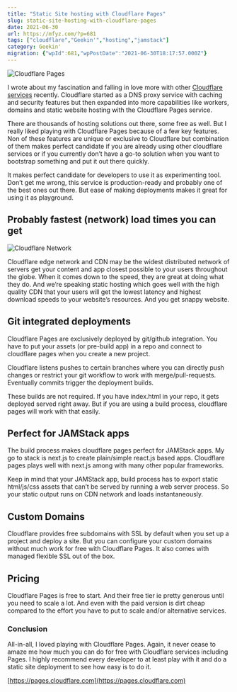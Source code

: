 ```yaml
---
title: "Static Site hosting with Cloudflare Pages"
slug: static-site-hosting-with-cloudflare-pages
date: 2021-06-30
url: https://mfyz.com/?p=681
tags: ["cloudflare","Geekin'","hosting","jamstack"]
category: Geekin'
migration: {"wpId":681,"wpPostDate":"2021-06-30T18:17:57.000Z"}
---
```


![Cloudflare Pages](/images/archive/en/2021/06/A1F44916-C24F-4B29-BD84-8A799EE8C2BB.jpeg)

I wrote about my fascination and falling in love more with other [Cloudflare services](https://mfyz.com/intro-to-cloudflare-workers/) recently. Cloudflare started as a DNS proxy service with caching and security features but then expanded into more capabilities like workers, domains and static website hosting with the Cloudflare Pages service.

There are thousands of hosting solutions out there, some free as well. But I really liked playing with Cloudflare Pages because of a few key features. Non of these features are unique or exclusive to Cloudflare but combination of them makes perfect candidate if you are already using other cloudflare services or if you currently don’t have a go-to solution when you want to bootstrap something and put it out there quickly.

It makes perfect candidate for developers to use it as experimenting tool. Don’t get me wrong, this service is production-ready and probably one of the best ones out there. But ease of making deployments makes it great for using it as playground.

## Probably fastest (network) load times you can get

![Cloudflare Network](/images/archive/en/2021/06/1B1152D8-8416-41C2-A7E6-A96247E9DB00-1600x944.jpeg)

Cloudflare edge network and CDN may be the widest distributed network of servers get your content and app closest possible to your users throughout the globe. When it comes down to the speed, they are great at doing what they do. And we’re speaking static hosting which goes well with the high quality CDN that your users will get the lowest latency and highest download speeds to your website’s resources. And you get snappy website.

## Git integrated deployments

Cloudflare Pages are exclusively deployed by git/github integration. You have to put your assets (or pre-build app) in a repo and connect to cloudflare pages when you create a new project.

Cloudflare listens pushes to certain branches where you can directly push changes or restrict your git workflow to work with merge/pull-requests. Eventually commits trigger the deployment builds.

These builds are not required. If you have index.html in your repo, it gets deployed served right away. But if you are using a build process, cloudflare pages will work with that easily.

## Perfect for JAMStack apps

The build process makes cloudflare pages perfect for JAMStack apps. My go to stack is next.js to create plain/simple react.js based apps. Cloudflare pages plays well with next.js among with many other popular frameworks. 

Keep in mind that your JAMStack app, build process has to export static html/js/css assets that can’t be served by running a web server process. So your static output runs on CDN network and loads instantaneously.

## Custom Domains

Cloudflare provides free subdomains with SSL by default when you set up a project and deploy a site. But you can configure your custom domains without much work for free with Cloudflare Pages. It also comes with managed flexible SSL out of the box.

## Pricing

Cloudflare Pages is free to start. And their free tier ie pretty generous until you need to scale a lot. And even with the paid version is dirt cheap compared to the effort you have to put to scale and/or alternative services.

### Conclusion

All-in-all, I loved playing with Cloudflare Pages. Again, it never cease to amaze me how much you can do for free with Cloudflare services including Pages. I highly recommend every developer to at least play with it and do a static site deployment to see how easy is to do it.

[https://pages.cloudflare.com](https://pages.cloudflare.com)